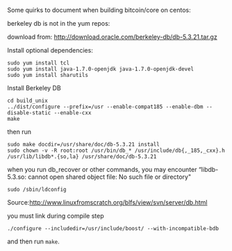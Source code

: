 Some quirks to document when building bitcoin/core on centos:

berkeley db is not in the yum repos:

  download from:  http://download.oracle.com/berkeley-db/db-5.3.21.tar.gz

  Install optional dependencies:
  ```
  sudo yum install tcl
  sudo yum install java-1.7.0-openjdk java-1.7.0-openjdk-devel
  sudo yum install sharutils
  ```
  Install Berkeley DB
  ```
  cd build_unix
  ../dist/configure --prefix=/usr --enable-compat185 --enable-dbm --disable-static --enable-cxx
  make
  ```
  then run
  ```
  sudo make docdir=/usr/share/doc/db-5.3.21 install
  sudo chown -v -R root:root /usr/bin/db_* /usr/include/db{,_185,_cxx}.h /usr/lib/libdb*.{so,la} /usr/share/doc/db-5.3.21
  ```
  when you run db_recover or other commands, you may encounter “libdb-5.3.so: cannot open shared object file: No such file or directory"
  ```
  sudo /sbin/ldconfig
  ```
  Source:http://www.linuxfromscratch.org/blfs/view/svn/server/db.html

you must link during compile step

  ```
  ./configure --includedir=/usr/include/boost/ --with-incompatible-bdb
  ```

and then run ```make```.

